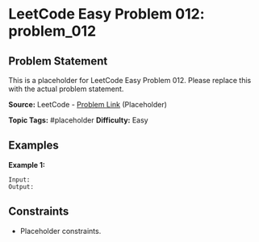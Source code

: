 # LeetCode Easy Problem 012: problem_012

## Problem Statement

This is a placeholder for LeetCode Easy Problem 012.
Please replace this with the actual problem statement.

**Source:** LeetCode - [Problem Link](https://leetcode.com/problems/problem-012/) (Placeholder)

**Topic Tags:** #placeholder
**Difficulty:** Easy

## Examples

**Example 1:**

```
Input:
Output:
```

## Constraints

- Placeholder constraints.
